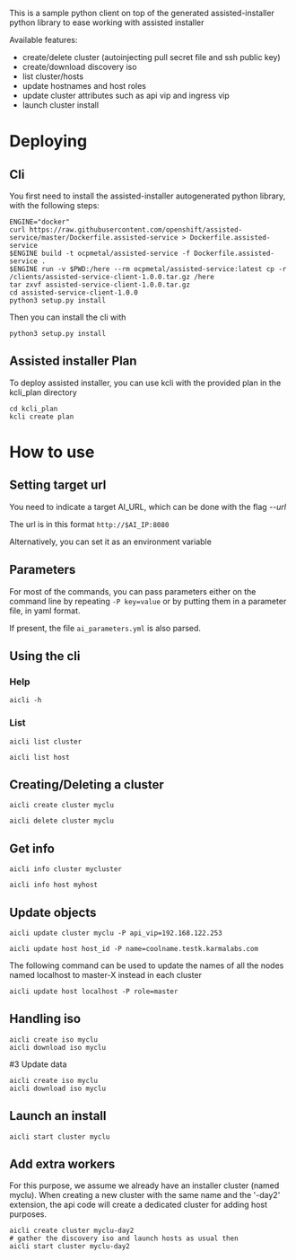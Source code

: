 This is a sample python client on top of the generated assisted-installer python library to ease working with assisted installer

Available features:

- create/delete cluster (autoinjecting pull secret file and ssh public key)
- create/download discovery iso
- list cluster/hosts
- update hostnames and host roles
- update cluster attributes such as api vip and ingress vip 
- launch cluster install

# Deploying

## Cli

You first need to install the assisted-installer autogenerated python library, with the following steps:

```
ENGINE="docker"
curl https://raw.githubusercontent.com/openshift/assisted-service/master/Dockerfile.assisted-service > Dockerfile.assisted-service
$ENGINE build -t ocpmetal/assisted-service -f Dockerfile.assisted-service .
$ENGINE run -v $PWD:/here --rm ocpmetal/assisted-service:latest cp -r /clients/assisted-service-client-1.0.0.tar.gz /here
tar zxvf assisted-service-client-1.0.0.tar.gz
cd assisted-service-client-1.0.0
python3 setup.py install
```

Then you can install the cli with

```
python3 setup.py install
```

## Assisted installer Plan

To deploy assisted installer, you can use kcli with the provided plan in the kcli_plan directory

```
cd kcli_plan
kcli create plan
``` 

# How to use

## Setting target url

You need to indicate a target AI_URL, which can be done with the flag *--url*

The url is in this format `http://$AI_IP:8080` 

Alternatively, you can set it as an environment variable

## Parameters

For most of the commands, you can pass parameters either on the command line by repeating `-P key=value` or by putting them in a parameter file, in yaml format.

If present, the file  `ai_parameters.yml` is also parsed.

## Using the cli

### Help

```
aicli -h
```

### List 

```
aicli list cluster
```

```
aicli list host
```

## Creating/Deleting a cluster

```
aicli create cluster myclu
```

```
aicli delete cluster myclu
```

## Get info

```
aicli info cluster mycluster
```

```
aicli info host myhost
```

## Update objects

```
aicli update cluster myclu -P api_vip=192.168.122.253
```

```
aicli update host host_id -P name=coolname.testk.karmalabs.com
```

The following command can be used to update the names of all the nodes named localhost to master-X instead in each cluster

```
aicli update host localhost -P role=master
```

## Handling iso

```
aicli create iso myclu
aicli download iso myclu
```

#3 Update data

```
aicli create iso myclu
aicli download iso myclu
```

## Launch an install

```
aicli start cluster myclu
```

## Add extra workers

For this purpose, we assume we already have an installer cluster (named myclu). When creating a new cluster with the same name and the '-day2' extension, the api code will create a dedicated cluster for adding host purposes.

```
aicli create cluster myclu-day2
# gather the discovery iso and launch hosts as usual then
aicli start cluster myclu-day2
```
